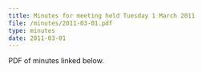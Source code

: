 ```yaml
---
title: Minutes for meeting held Tuesday 1 March 2011
file: /minutes/2011-03-01.pdf
type: minutes
date: 2011-03-01
---
```


PDF of minutes linked below.
